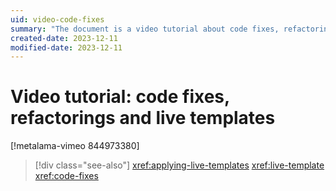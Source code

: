 ```yaml
---
uid: video-code-fixes
summary: "The document is a video tutorial about code fixes, refactorings, and the application of live templates in coding."
created-date: 2023-12-11
modified-date: 2023-12-11
---
```


# Video tutorial: code fixes, refactorings and live templates

[!metalama-vimeo 844973380]


> [!div class="see-also"]
> <xref:applying-live-templates>
> <xref:live-template>
> <xref:code-fixes>


